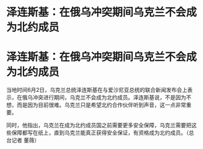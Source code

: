 # 泽连斯基：在俄乌冲突期间乌克兰不会成为北约成员

# 泽连斯基：在俄乌冲突期间乌克兰不会成为北约成员

当地时间6月2日，乌克兰总统泽连斯基在与爱沙尼亚总统的联合新闻发布会上表示，在俄乌冲突进行期间，乌克兰不会成为北约成员。泽连斯基说，不是因为不想，而是因为目前很难。乌克兰只是希望北约合作伙伴听到声音，这一点非常重要。

同时，他指出，乌克兰在成为北约成员国之前需要更多安全保障，乌克兰需要把这些保障都写在纸上，直到乌克兰能真正获得安全保证，有资格成为北约成员。（总台记者
董薇）

